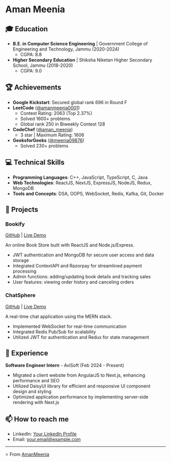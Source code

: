 # Aman Meenia

## 🎓 Education
- **B.E. in Computer Science Engineering** | Government College of Engineering and Technology, Jammu (2020-2024)
  - CGPA: 8.8
- **Higher Secondary Education** | Shiksha Niketan Higher Secondary School, Jammu (2018-2020)
  - CGPA: 9.0

## 🏆 Achievements
- **Google Kickstart**: Secured global rank 696 in Round F
- **LeetCode** ([@amanmeenia0001](https://leetcode.com/amanmeenia0001/))
  - Contest Rating: 2063 (Top 2.37%)
  - Solved 1600+ problems
  - Global rank 250 in Biweekly Contest 128
- **CodeChef** ([@aman_meenia](https://www.codechef.com/users/aman_meenia))
  - 3 star | Maximum Rating: 1606
- **GeeksforGeeks** ([@meenia09876](https://auth.geeksforgeeks.org/user/meenia09876))
  - Solved 230+ problems

## 💻 Technical Skills
- **Programming Languages**: C++, JavaScript, TypeScript, C, Java
- **Web Technologies**: ReactJS, NextJS, ExpressJS, NodeJS, Redux, MongoDB
- **Tools and Concepts**: DSA, OOPS, WebSocket, Redis, Kafka, Git, Docker

## 🚀 Projects

### Bookify
[GitHub](https://github.com/yourusername/bookify) | [Live Demo](https://your-bookify-demo-link.com)

An online Book Store built with ReactJS and Node.js/Express.
- JWT authentication and MongoDB for secure user access and data storage
- Integrated ContextAPI and Razorpay for streamlined payment processing
- Admin functions: adding/updating book details and tracking sales
- User features: viewing order history and canceling orders

### ChatSphere
[GitHub](https://github.com/yourusername/chatsphere) | [Live Demo](https://your-chatsphere-demo-link.com)

A real-time chat application using the MERN stack.
- Implemented WebSocket for real-time communication
- Integrated Redis Pub/Sub for scalability
- Utilized JWT for authentication and Redux for state management

## 💼 Experience

**Software Engineer Intern** - AviSoft (Feb 2024 - Present)
- Migrated a client website from AngularJS to Next.js, enhancing performance and SEO
- Utilized DaisyUI library for efficient and responsive UI component design and styling
- Optimized application performance by implementing server-side rendering with Next.js

## 📫 How to reach me
- LinkedIn: [Your LinkedIn Profile](https://www.linkedin.com/in/your-profile/)
- Email: your.email@example.com

---

⭐️ From [AmanMeenia](https://github.com/AmanMeenia)
